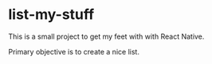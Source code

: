 # list-my-stuff

This is a small project to get my feet with with React Native.

Primary objective is to create a nice list.
